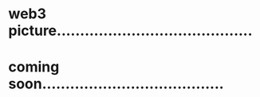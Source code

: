 # web3 picture..........................................
# coming soon.......................................
